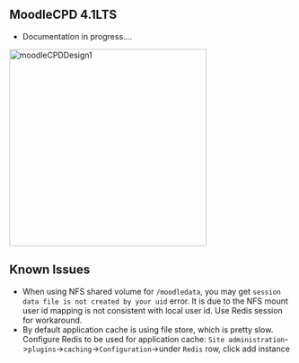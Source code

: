 ## MoodleCPD 4.1LTS 
* Documentation in progress....

<img width="351" alt="moodleCPDDesign1" src="https://github.com/ubc/moodle-docker/assets/86985864/acb614d9-cdb2-470c-a816-4095b96e987a">



## Known Issues

* When using NFS shared volume for `/moodledata`, you may get `session data file is not created by your uid` error. It is due to the NFS mount user id mapping is not consistent with local user id. Use Redis session for workaround.
* By default application cache is using file store, which is pretty slow. Configure Redis to be used for application cache: `Site administration`->`plugins`->`caching`->`Configuration`->under `Redis` row, click add instance
